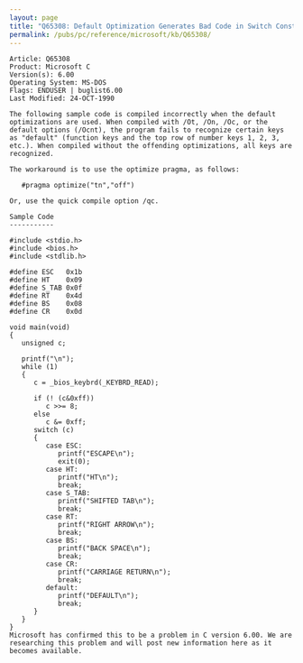 ```yaml
---
layout: page
title: "Q65308: Default Optimization Generates Bad Code in Switch Construct"
permalink: /pubs/pc/reference/microsoft/kb/Q65308/
---
```


	Article: Q65308
	Product: Microsoft C
	Version(s): 6.00
	Operating System: MS-DOS
	Flags: ENDUSER | buglist6.00
	Last Modified: 24-OCT-1990
	
	The following sample code is compiled incorrectly when the default
	optimizations are used. When compiled with /Ot, /On, /Oc, or the
	default options (/Ocnt), the program fails to recognize certain keys
	as "default" (function keys and the top row of number keys 1, 2, 3,
	etc.). When compiled without the offending optimizations, all keys are
	recognized.
	
	The workaround is to use the optimize pragma, as follows:
	
	   #pragma optimize("tn","off")
	
	Or, use the quick compile option /qc.
	
	Sample Code
	-----------
	
	#include <stdio.h>
	#include <bios.h>
	#include <stdlib.h>
	
	#define ESC   0x1b
	#define HT    0x09
	#define S_TAB 0x0f
	#define RT    0x4d
	#define BS    0x08
	#define CR    0x0d
	
	void main(void)
	{
	   unsigned c;
	
	   printf("\n");
	   while (1)
	   {
	      c = _bios_keybrd(_KEYBRD_READ);
	
	      if (! (c&0xff))
	         c >>= 8;
	      else
	         c &= 0xff;
	      switch (c)
	      {
	         case ESC:
	            printf("ESCAPE\n");
	            exit(0);
	         case HT:
	            printf("HT\n");
	            break;
	         case S_TAB:
	            printf("SHIFTED TAB\n");
	            break;
	         case RT:
	            printf("RIGHT ARROW\n");
	            break;
	         case BS:
	            printf("BACK SPACE\n");
	            break;
	         case CR:
	            printf("CARRIAGE RETURN\n");
	            break;
	         default:
	            printf("DEFAULT\n");
	            break;
	      }
	   }
	}
	Microsoft has confirmed this to be a problem in C version 6.00. We are
	researching this problem and will post new information here as it
	becomes available.
